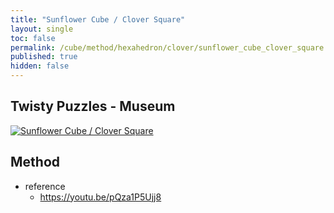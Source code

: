 ```yaml
---
title: "Sunflower Cube / Clover Square"
layout: single
toc: false
permalink: /cube/method/hexahedron/clover/sunflower_cube_clover_square
published: true
hidden: false
---
```


<head>
  <base target="_blank">
</head>



## Twisty Puzzles - Museum

<a href="https://twistypuzzles.com/app/museum/museum_showitem.php?pkey=8229">
  <img alt="Sunflower Cube / Clover Square" src="https://twistypuzzles.com/museum/large/08229-01.jpg">
</a>



## Method

- reference
  - <https://youtu.be/pQza1P5Ujj8>
